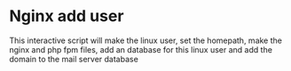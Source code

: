 Nginx add user
=========

This interactive script will make the linux user, set the homepath, make the nginx and php fpm files, add an database for this linux user and add the domain to the mail server database
